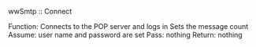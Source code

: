 ﻿wwSmtp :: Connect

Function: Connects to the POP server and logs in
Sets the message count
Assume: user name and password are set
Pass: nothing
Return: nothing